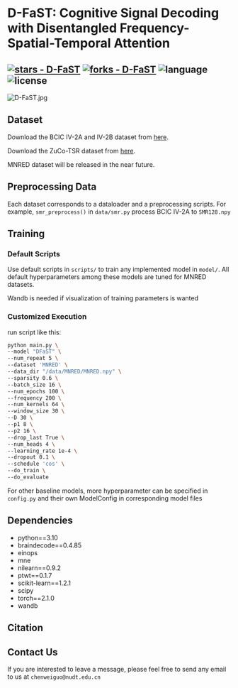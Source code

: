 # D-FaST: Cognitive Signal Decoding with Disentangled Frequency-Spatial-Temporal Attention

[![stars - D-FaST](https://img.shields.io/github/stars/AdFiFi/D-FaST?style=social)](https://github.com/AdFiFi/D-FaST)
[![forks - D-FaST](https://img.shields.io/github/forks/AdFiFi/D-FaST?style=social)](https://github.com/AdFiFi/D-FaST)
![language](https://img.shields.io/github/languages/top/AdFiFi/D-FaST?color=lightgrey)
![license](https://img.shields.io/github/license/AdFiFi/D-FaST)
---

![D-FaST.jpg](pictures/D-FaST.jpg)

## Dataset

Download the BCIC IV-2A and IV-2B dataset from [here](https://www.bbci.de/competition/iv/index.html).

Download the ZuCo-TSR dataset from [here](https://osf.io/q3zws/).

MNRED dataset will be released in the near future.

## Preprocessing Data

Each dataset corresponds to a dataloader and a preprocessing scripts. 
For example, ```smr_preprocess()``` in ```data/smr.py``` process BCIC IV-2A to ```SMR128.npy``` 

## Training

### Default Scripts
Use default scripts in ```scripts/``` to train any implemented model in ```model/```. 
All default hyperparameters among these models are tuned for MNRED datasets.

Wandb is needed if visualization of training parameters is wanted

### Customized Execution

run script like this:
```bash
python main.py \
--model "DFaST" \
--num_repeat 5 \
--dataset 'MNRED' \
--data_dir "/data/MNRED/MNRED.npy" \
--sparsity 0.6 \
--batch_size 16 \
--num_epochs 100 \
--frequency 200 \
--num_kernels 64 \
--window_size 30 \
--D 30 \
--p1 8 \
--p2 16 \
--drop_last True \
--num_heads 4 \
--learning_rate 1e-4 \
--dropout 0.1 \
--schedule 'cos' \
--do_train \
--do_evaluate
```
For other baseline models, more hyperparameter can be specified in ```config.py``` 
and their own ModelConfig in corresponding model files

## Dependencies
- python==3.10
- braindecode==0.4.85
- einops
- mne
- nilearn==0.9.2
- ptwt==0.1.7
- scikit-learn==1.2.1
- scipy
- torch==2.1.0
- wandb

## Citation

## Contact Us

If you are interested to leave a message, please feel free to send any email to us at ```chenweiguo@nudt.edu.cn```